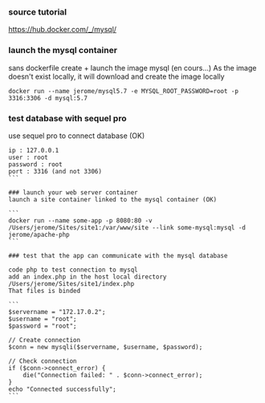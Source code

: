 ### source tutorial
https://hub.docker.com/_/mysql/

### launch the mysql container
sans dockerfile
create + launch the image mysql (en cours...)
As the image doesn't exist locally, it will download and create the image locally

```
docker run --name jerome/mysql5.7 -e MYSQL_ROOT_PASSWORD=root -p 3316:3306 -d mysql:5.7
```

### test database with sequel pro
use sequel pro to connect database (OK)
`````
ip : 127.0.0.1
user : root
password : root
port : 3316 (and not 3306)
```

### launch your web server container
launch a site container linked to the mysql container (OK)

```
docker run --name some-app -p 8080:80 -v /Users/jerome/Sites/site1:/var/www/site --link some-mysql:mysql -d jerome/apache-php
```

### test that the app can communicate with the mysql database

code php to test connection to mysql
add an index.php in the host local directory /Users/jerome/Sites/site1/index.php
That files is binded

```
$servername = "172.17.0.2";
$username = "root";
$password = "root";

// Create connection
$conn = new mysqli($servername, $username, $password);

// Check connection
if ($conn->connect_error) {
    die("Connection failed: " . $conn->connect_error);
}
echo "Connected successfully";
```
